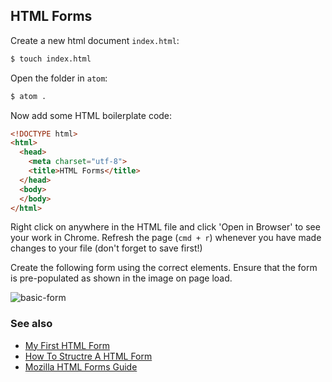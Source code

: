 ## HTML Forms

Create a new html document `index.html`:

```bash
$ touch index.html
```

Open the folder in `atom`:

```bash
$ atom .
```

Now add some HTML boilerplate code:

```html
<!DOCTYPE html>
<html>
  <head>
    <meta charset="utf-8">
    <title>HTML Forms</title>
  </head>
  <body>
  </body>
</html>
```

Right click on anywhere in the HTML file and click 'Open in Browser' to see your work in Chrome. Refresh the page (`cmd + r`) whenever you have made changes to your file (don't forget to save first!)

Create the following form using the correct elements. Ensure that the form is pre-populated as shown in the image on page load.

![basic-form](https://cloud.githubusercontent.com/assets/3531085/22377236/011157a2-e4a9-11e6-9200-4a729d7b202f.png)


### See also
- [My First HTML Form](https://developer.mozilla.org/en-US/docs/Learn/HTML/Forms/My_first_HTML_form)
- [How To Structre A HTML Form](https://developer.mozilla.org/en-US/docs/Learn/HTML/Forms/How_to_structure_an_HTML_form)
- [Mozilla HTML Forms Guide](https://developer.mozilla.org/en-US/docs/Learn/HTML/Forms)
